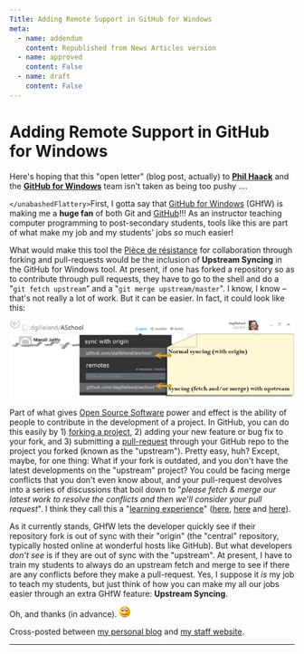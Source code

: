 ```yaml
---
Title: Adding Remote Support in GitHub for Windows
meta:
  - name: addendum
    content: Republished from News Articles version
  - name: approved
    content: False
  - name: draft
    content: False
---
```

# Adding Remote Support in GitHub for Windows

Here's hoping that this "open letter" (blog post, actually) to [**Phil Haack**](http://haacked.com/) and the [**GitHub for Windows**](http://windows.github.com/) team isn't taken as being too pushy ….

``</unabashedFlattery>``First, I gotta say that [GitHub for Windows](http://windows.github.com/) (GHfW) is making me a **huge fan** of both Git and [GitHub](https://github.com/)!!!</unabashedFlattery> As an instructor teaching computer programming to post-secondary students, tools like this are part of what make my job and my students' jobs *so* much easier!

 

What would make this tool the [Pièce de résistance](http://en.wikipedia.org/wiki/Pi%C3%A8ce_de_r%C3%A9sistance) for collaboration through forking and pull-requests would be the inclusion of **Upstream Syncing** in the GitHub for Windows tool. At present, if one has forked a repository so as to contribute through pull requests, they have to go to the shell and do a "`git fetch upstream`" and a "`git merge upstream/master`". I know, I know – that's not really a lot of work. But it can be easier. In fact, it could look like this:

 

[![SNAGHTML423b4e79](images/010/10/10/SNAGHTML423b4e79_thumb.png "SNAGHTML423b4e79")](./images/010/10/10/SNAGHTML423b4e79.png)

 

Part of what gives [Open Source Software](https://www.google.ca/search?q=open+source+software&amp;oq=open+source+software&amp;aqs=chrome..69i57j5j69i65j69i60j69i61j0.2857j0j1&amp;sourceid=chrome&amp;ie=UTF-8#q=open+source+software&amp;safe=active&amp;tbm=nws) power and effect is the ability of people to contribute in the development of a project. In GitHub, you can do this easily by 1) [forking a project](https://help.github.com/articles/fork-a-repo), 2) adding your new feature or bug fix to your fork, and 3) submitting a [pull-request](https://help.github.com/articles/using-pull-requests) through your GitHub repo to the project you forked (known as the "upstream"). Pretty easy, huh? Except, maybe, for one thing: What if your fork is outdated, and you don't have the latest developments on the "upstream" project? You could be facing merge conflicts that you don't even know about, and your pull-request devolves into a series of discussions that boil down to "*please fetch & merge our latest work to resolve the conflicts and then we'll consider your pull request*". I think they call this a "[learning experience](http://en.wikipedia.org/wiki/Experiential_learning)" ([here](http://emailfunnypictures.files.wordpress.com/2010/04/tank2.jpg), [here](http://www.searchquotes.com/Learning_Experience/quotes/about/Pain/) and [here](https://www.google.ca/search?q=github+pull+request+problems&amp;oq=github+pull+request+problems&amp;aqs=chrome..69i57j0j69i64.9337j0j1&amp;sourceid=chrome&amp;ie=UTF-8#q=github+pull+request+merge+conflict+site:stackoverflow.com&amp;safe=active)).

 

As it currently stands, GHfW lets the developer quickly see if their repository fork is out of sync with their "origin" (the "central" repository, typically hosted online at wonderful hosts like GitHub). But what developers *don't see* is if they are out of sync with the "upstream". At present, I have to train my students to always do an upstream fetch and merge to see if there are any conflicts before they make a pull-request. Yes, I suppose it *is* my job to teach my students, but just think of how you can make my all our jobs easier through an extra GHfW feature: **Upstream Syncing**.

 

Oh, and thanks (in advance). ![Smile](./images/010/10/10/wlEmoticon-smile.png)

 

Cross-posted between [my personal blog](http://kb.gilleland.info/) and [my staff website](http://www.dmit.nait.ca/staff/dgilleland).



---
